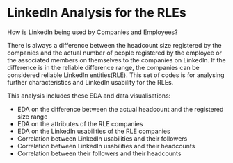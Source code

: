 # LinkedIn Analysis for the RLEs
How is LinkedIn being used by Companies and Employees?

There is always a difference between the headcount size registered by the companies and the actual number of people registered by the employee or the associated members on themselves to the companies on LinkedIn. If the difference is in the reliable difference range, the companies can be considered reliable LinkedIn entities(RLE). This set of codes is for analysing further characteristics and LinkedIn usability for the RLEs.

This analysis includes these EDA and data visualisations:
* EDA on the difference between the actual headcount and the registered size range
* EDA on the attributes of the RLE companies
* EDA on the LinkedIn usabilities of the RLE companies
* Correlation between LinkedIn usabilities and their followers
* Correlation between LinkedIn usabilities and their headcounts
* Correlation between their followers and their headcounts
